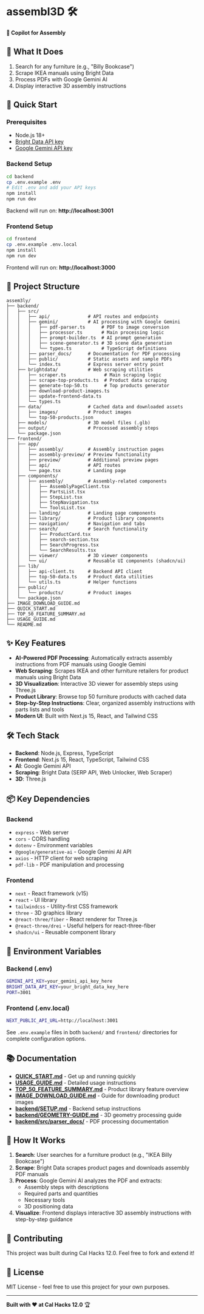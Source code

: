 # assembl3D 🛠️

**🚀 Copilot for Assembly**

## 🎯 What It Does

1. Search for any furniture (e.g., "Billy Bookcase")
2. Scrape IKEA manuals using Bright Data
3. Process PDFs with Google Gemini AI
4. Display interactive 3D assembly instructions

## 🚀 Quick Start

### Prerequisites
- Node.js 18+
- [Bright Data API key](https://brightdata.com)
- [Google Gemini API key](https://ai.google.dev)

### Backend Setup
```bash
cd backend
cp .env.example .env
# Edit .env and add your API keys
npm install
npm run dev
```

Backend will run on: **http://localhost:3001**

### Frontend Setup
```bash
cd frontend
cp .env.example .env.local
npm install
npm run dev
```

Frontend will run on: **http://localhost:3000**

## 📁 Project Structure

```
assem3ly/
├── backend/
│   ├── src/
│   │   ├── api/              # API routes and endpoints
│   │   ├── gemini/           # AI processing with Google Gemini
│   │   │   ├── pdf-parser.ts      # PDF to image conversion
│   │   │   ├── processor.ts       # Main processing logic
│   │   │   ├── prompt-builder.ts  # AI prompt generation
│   │   │   ├── scene-generator.ts # 3D scene data generation
│   │   │   └── types.ts           # TypeScript definitions
│   │   ├── parser_docs/      # Documentation for PDF processing
│   │   ├── public/           # Static assets and sample PDFs
│   │   └── index.ts          # Express server entry point
│   ├── brightdata/           # Web scraping utilities
│   │   ├── scraper.ts              # Main scraping logic
│   │   ├── scrape-top-products.ts  # Product data scraping
│   │   ├── generate-top-50.ts      # Top products generator
│   │   ├── download-product-images.ts
│   │   ├── update-frontend-data.ts
│   │   └── types.ts
│   ├── data/                 # Cached data and downloaded assets
│   │   ├── images/           # Product images
│   │   └── top-50-products.json
│   ├── models/               # 3D model files (.glb)
│   ├── output/               # Processed assembly steps
│   └── package.json
├── frontend/
│   ├── app/
│   │   ├── assembly/         # Assembly instruction pages
│   │   ├── assembly-preview/ # Preview functionality
│   │   ├── preview/          # Additional preview pages
│   │   ├── api/              # API routes
│   │   └── page.tsx          # Landing page
│   ├── components/
│   │   ├── assembly/         # Assembly-related components
│   │   │   ├── AssemblyPageClient.tsx
│   │   │   ├── PartsList.tsx
│   │   │   ├── StepList.tsx
│   │   │   ├── StepNavigation.tsx
│   │   │   └── ToolsList.tsx
│   │   ├── landing/          # Landing page components
│   │   ├── library/          # Product library components
│   │   ├── navigation/       # Navigation and tabs
│   │   ├── search/           # Search functionality
│   │   │   ├── ProductCard.tsx
│   │   │   ├── search-section.tsx
│   │   │   ├── SearchProgress.tsx
│   │   │   └── SearchResults.tsx
│   │   ├── viewer/           # 3D viewer components
│   │   └── ui/               # Reusable UI components (shadcn/ui)
│   ├── lib/
│   │   ├── api-client.ts     # Backend API client
│   │   ├── top-50-data.ts    # Product data utilities
│   │   └── utils.ts          # Helper functions
│   ├── public/
│   │   └── products/         # Product images
│   └── package.json
├── IMAGE_DOWNLOAD_GUIDE.md
├── QUICK_START.md
├── TOP_50_FEATURE_SUMMARY.md
├── USAGE_GUIDE.md
└── README.md
```

## ✨ Key Features

- **AI-Powered PDF Processing**: Automatically extracts assembly instructions from PDF manuals using Google Gemini
- **Web Scraping**: Scrapes IKEA and other furniture retailers for product manuals using Bright Data
- **3D Visualization**: Interactive 3D viewer for assembly steps using Three.js
- **Product Library**: Browse top 50 furniture products with cached data
- **Step-by-Step Instructions**: Clear, organized assembly instructions with parts lists and tools
- **Modern UI**: Built with Next.js 15, React, and Tailwind CSS

## 🛠️ Tech Stack

- **Backend**: Node.js, Express, TypeScript
- **Frontend**: Next.js 15, React, TypeScript, Tailwind CSS
- **AI**: Google Gemini API
- **Scraping**: Bright Data (SERP API, Web Unlocker, Web Scraper)
- **3D**: Three.js

## 📦 Key Dependencies

### Backend
- `express` - Web server
- `cors` - CORS handling
- `dotenv` - Environment variables
- `@google/generative-ai` - Google Gemini AI API
- `axios` - HTTP client for web scraping
- `pdf-lib` - PDF manipulation and processing

### Frontend
- `next` - React framework (v15)
- `react` - UI library
- `tailwindcss` - Utility-first CSS framework
- `three` - 3D graphics library
- `@react-three/fiber` - React renderer for Three.js
- `@react-three/drei` - Useful helpers for react-three-fiber
- `shadcn/ui` - Reusable component library

## 🔑 Environment Variables

### Backend (.env)
```bash
GEMINI_API_KEY=your_gemini_api_key_here
BRIGHT_DATA_API_KEY=your_bright_data_key_here
PORT=3001
```

### Frontend (.env.local)
```bash
NEXT_PUBLIC_API_URL=http://localhost:3001
```

See `.env.example` files in both `backend/` and `frontend/` directories for complete configuration options.

## 📚 Documentation

- **[QUICK_START.md](./QUICK_START.md)** - Get up and running quickly
- **[USAGE_GUIDE.md](./USAGE_GUIDE.md)** - Detailed usage instructions
- **[TOP_50_FEATURE_SUMMARY.md](./TOP_50_FEATURE_SUMMARY.md)** - Product library feature overview
- **[IMAGE_DOWNLOAD_GUIDE.md](./IMAGE_DOWNLOAD_GUIDE.md)** - Guide for downloading product images
- **[backend/SETUP.md](./backend/SETUP.md)** - Backend setup instructions
- **[backend/GEOMETRY-GUIDE.md](./backend/GEOMETRY-GUIDE.md)** - 3D geometry processing guide
- **[backend/src/parser_docs/](./backend/src/parser_docs/)** - PDF processing documentation

## 🚀 How It Works

1. **Search**: User searches for a furniture product (e.g., "IKEA Billy Bookcase")
2. **Scrape**: Bright Data scrapes product pages and downloads assembly PDF manuals
3. **Process**: Google Gemini AI analyzes the PDF and extracts:
   - Assembly steps with descriptions
   - Required parts and quantities
   - Necessary tools
   - 3D positioning data
4. **Visualize**: Frontend displays interactive 3D assembly instructions with step-by-step guidance

## 🤝 Contributing

This project was built during Cal Hacks 12.0. Feel free to fork and extend it!

## 📄 License

MIT License - feel free to use this project for your own purposes.

---

**Built with ❤️ at Cal Hacks 12.0** 🏆
